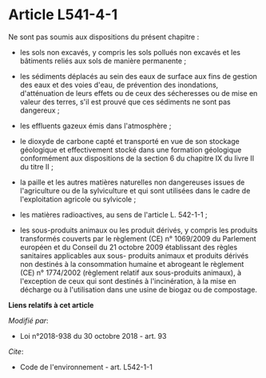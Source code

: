 # Article L541-4-1

Ne sont pas soumis aux dispositions du présent chapitre :

- les sols non excavés, y compris les sols pollués non excavés et les bâtiments reliés aux sols de manière permanente ;

- les sédiments déplacés au sein des eaux de surface aux fins de gestion des eaux et des voies d'eau, de prévention des
inondations, d'atténuation de leurs effets ou de ceux des sécheresses ou de mise en valeur des terres, s'il est prouvé que
ces sédiments ne sont pas dangereux ;

- les effluents gazeux émis dans l'atmosphère ;

- le dioxyde de carbone capté et transporté en vue de son stockage géologique et effectivement stocké dans une formation
géologique conformément aux dispositions de la section 6 du chapitre IX du livre II du titre II ;

- la paille et les autres matières naturelles non dangereuses issues de l'agriculture ou de la sylviculture et qui sont
utilisées dans le cadre de l'exploitation agricole ou sylvicole ;

- les matières radioactives, au sens de l'article L. 542-1-1 ;

- les sous-produits animaux ou les produit dérivés, y compris les produits transformés couverts par le règlement (CE) n°
1069/2009 du Parlement européen et du Conseil du 21 octobre 2009 établissant des règles sanitaires applicables aux sous-
produits animaux et produits dérivés non destinés à la consommation humaine et abrogeant le règlement (CE) n° 1774/2002
(règlement relatif aux sous-produits animaux), à l'exception de ceux qui sont destinés à l'incinération, à la mise en
décharge ou à l'utilisation dans une usine de biogaz ou de compostage.

**Liens relatifs à cet article**

_Modifié par_:

  - Loi n°2018-938 du 30 octobre 2018 - art. 93

_Cite_:

  - Code de l'environnement - art. L542-1-1
